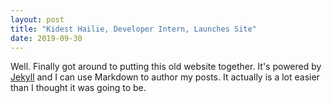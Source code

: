 ```yaml
---
layout: post
title: "Kidest Hailie, Developer Intern, Launches Site"
date: 2019-09-30
---
```


Well. Finally got around to putting this old website together. It's powered by [Jekyll](http://jekyllrb.com) and I can use Markdown to author my posts. It actually is a lot easier than I thought it was going to be.
